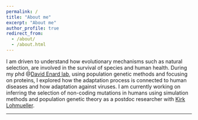 ```yaml
---
permalink: /
title: "About me"
excerpt: "About me"
author_profile: true
redirect_from: 
  - /about/
  - /about.html
---
```


I am driven to understand how evolutionary mechanisms such as natural selection, are involved in the survival of species and human health. During my phd @[David Enard lab](https://enardlab.com/), using population genetic methods and focusing on proteins, I explored how the adaptation process is connected to human diseases and how adaptation against viruses. I am currently working on inferring the selection of non-coding mutations in humans using simulation methods and population genetic theory as a postdoc researcher with [Kirk Lohmueller](https://lohmueller.eeb.ucla.edu/people/). 

------

